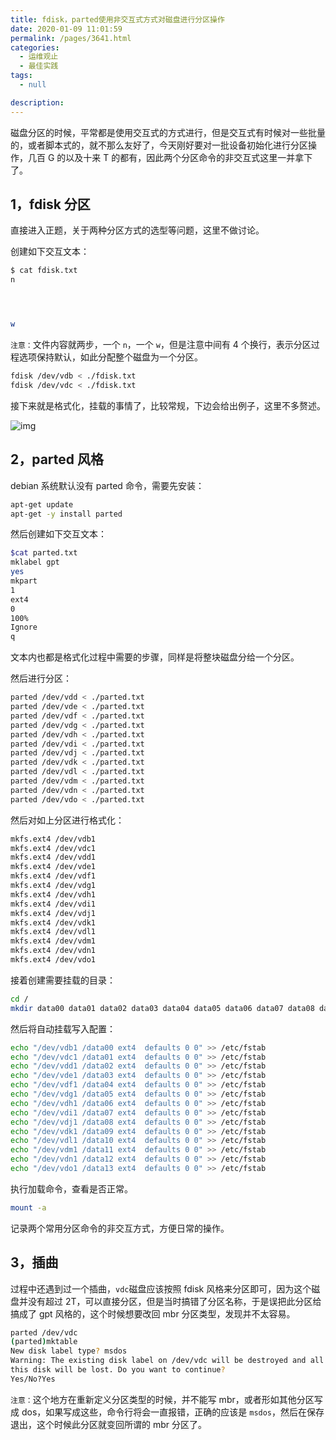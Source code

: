 ```yaml
---
title: fdisk，parted使用非交互式方式对磁盘进行分区操作
date: 2020-01-09 11:01:59
permalink: /pages/3641.html
categories: 
  - 运维观止
  - 最佳实践
tags: 
  - null

description: 
---
```


磁盘分区的时候，平常都是使用交互式的方式进行，但是交互式有时候对一些批量的，或者脚本式的，就不那么友好了，今天刚好要对一批设备初始化进行分区操作，几百 G 的以及十来 T 的都有，因此两个分区命令的非交互式这里一并拿下了。



## 1，fdisk 分区



直接进入正题，关于两种分区方式的选型等问题，这里不做讨论。



创建如下交互文本：



```sh
$ cat fdisk.txt
n




w
```



`注意：`文件内容就两步，一个 `n`，一个 `w`，但是注意中间有 4 个换行，表示分区过程选项保持默认，如此分配整个磁盘为一个分区。



```sh
fdisk /dev/vdb < ./fdisk.txt
fdisk /dev/vdc < ./fdisk.txt
```



接下来就是格式化，挂载的事情了，比较常规，下边会给出例子，这里不多赘述。





![img](http://t.eryajf.net/imgs/2021/09/ccd8c6e927c02039.jpg)





## 2，parted 风格



debian 系统默认没有 parted 命令，需要先安装：



```sh
apt-get update
apt-get -y install parted
```



然后创建如下交互文本：



```sh
$cat parted.txt
mklabel gpt
yes
mkpart
1
ext4
0
100%
Ignore
q
```



文本内也都是格式化过程中需要的步骤，同样是将整块磁盘分给一个分区。



然后进行分区：



```sh
parted /dev/vdd < ./parted.txt
parted /dev/vde < ./parted.txt
parted /dev/vdf < ./parted.txt
parted /dev/vdg < ./parted.txt
parted /dev/vdh < ./parted.txt
parted /dev/vdi < ./parted.txt
parted /dev/vdj < ./parted.txt
parted /dev/vdk < ./parted.txt
parted /dev/vdl < ./parted.txt
parted /dev/vdm < ./parted.txt
parted /dev/vdn < ./parted.txt
parted /dev/vdo < ./parted.txt
```



然后对如上分区进行格式化：



```sh
mkfs.ext4 /dev/vdb1
mkfs.ext4 /dev/vdc1
mkfs.ext4 /dev/vdd1
mkfs.ext4 /dev/vde1
mkfs.ext4 /dev/vdf1
mkfs.ext4 /dev/vdg1
mkfs.ext4 /dev/vdh1
mkfs.ext4 /dev/vdi1
mkfs.ext4 /dev/vdj1
mkfs.ext4 /dev/vdk1
mkfs.ext4 /dev/vdl1
mkfs.ext4 /dev/vdm1
mkfs.ext4 /dev/vdn1
mkfs.ext4 /dev/vdo1
```



接着创建需要挂载的目录：



```sh
cd /
mkdir data00 data01 data02 data03 data04 data05 data06 data07 data08 data09 data10 data11 data12 data13
```



然后将自动挂载写入配置：



```sh
echo "/dev/vdb1 /data00 ext4  defaults 0 0" >> /etc/fstab
echo "/dev/vdc1 /data01 ext4  defaults 0 0" >> /etc/fstab
echo "/dev/vdd1 /data02 ext4  defaults 0 0" >> /etc/fstab
echo "/dev/vde1 /data03 ext4  defaults 0 0" >> /etc/fstab
echo "/dev/vdf1 /data04 ext4  defaults 0 0" >> /etc/fstab
echo "/dev/vdg1 /data05 ext4  defaults 0 0" >> /etc/fstab
echo "/dev/vdh1 /data06 ext4  defaults 0 0" >> /etc/fstab
echo "/dev/vdi1 /data07 ext4  defaults 0 0" >> /etc/fstab
echo "/dev/vdj1 /data08 ext4  defaults 0 0" >> /etc/fstab
echo "/dev/vdk1 /data09 ext4  defaults 0 0" >> /etc/fstab
echo "/dev/vdl1 /data10 ext4  defaults 0 0" >> /etc/fstab
echo "/dev/vdm1 /data11 ext4  defaults 0 0" >> /etc/fstab
echo "/dev/vdn1 /data12 ext4  defaults 0 0" >> /etc/fstab
echo "/dev/vdo1 /data13 ext4  defaults 0 0" >> /etc/fstab
```



执行加载命令，查看是否正常。



```sh
mount -a
```



记录两个常用分区命令的非交互方式，方便日常的操作。



## 3，插曲



过程中还遇到过一个插曲，`vdc`磁盘应该按照 fdisk 风格来分区即可，因为这个磁盘并没有超过 2T，可以直接分区，但是当时搞错了分区名称，于是误把此分区给搞成了 gpt 风格的，这个时候想要改回 mbr 分区类型，发现并不太容易。



```sh
parted /dev/vdc
(parted)mktable
New disk label type? msdos
Warning: The existing disk label on /dev/vdc will be destroyed and all data on
this disk will be lost. Do you want to continue?
Yes/No?Yes
```



`注意：`这个地方在重新定义分区类型的时候，并不能写 mbr，或者形如其他分区写成 dos，如果写成这些，命令行将会一直报错，正确的应该是 `msdos`，然后在保存退出，这个时候此分区就变回所谓的 mbr 分区了。

